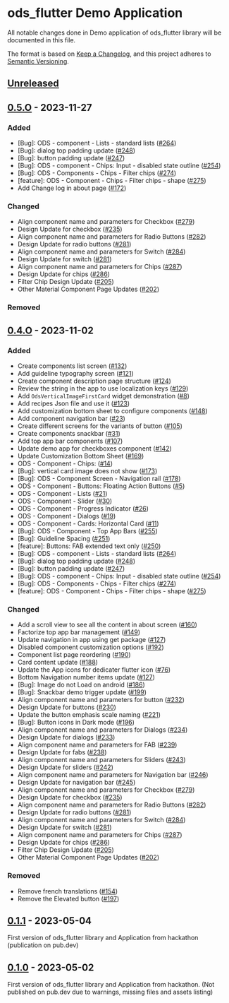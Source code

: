 # ods_flutter Demo Application

All notable changes done in Demo application of ods_flutter library will be documented in this file.

The format is based on [Keep a Changelog](https://keepachangelog.com/en/1.0.0/),
and this project adheres to [Semantic Versioning](https://semver.org/spec/v2.0.0.html).

## [Unreleased](https://github.com/Orange-OpenSource/ods-flutter/releases)

## [0.5.O](https://github.com/Orange-OpenSource/ods-flutter/compare/0.1.1...0.5.0) - 2023-11-27

### Added

- [Bug]: ODS - component - Lists - standard lists ([#264](https://github.com/Orange-OpenSource/ods-flutter/issues/264))
- [Bug]: dialog top padding update ([#248](https://github.com/Orange-OpenSource/ods-flutter/issues/248))
- [Bug]: button padding update ([#247](https://github.com/Orange-OpenSource/ods-flutter/issues/247))
- [Bug]: ODS - component - Chips: Input - disabled state outline ([#254](https://github.com/Orange-OpenSource/ods-flutter/issues/254))
- [Bug]: ODS - Components - Chips - Filter chips ([#274](https://github.com/Orange-OpenSource/ods-flutter/issues/274))
- [feature]: ODS - Component - Chips - Filter chips - shape ([#275](https://github.com/Orange-OpenSource/ods-flutter/issues/275))
- Add Change log in about page ([#172](https://github.com/Orange-OpenSource/ods-flutter/issues/172))

### Changed

- Align component name and parameters for Checkbox ([#279](https://github.com/Orange-OpenSource/ods-flutter/issues/279))
- Design Update for checkbox ([#235](https://github.com/Orange-OpenSource/ods-flutter/issues/235))
- Align component name and parameters for Radio Buttons ([#282](https://github.com/Orange-OpenSource/ods-flutter/issues/282))
- Design Update for radio buttons ([#281](https://github.com/Orange-OpenSource/ods-flutter/issues/281))
- Align component name and parameters for Switch ([#284](https://github.com/Orange-OpenSource/ods-flutter/issues/284))
- Design Update for switch ([#281](https://github.com/Orange-OpenSource/ods-flutter/issues/283))
- Align component name and parameters for Chips ([#287](https://github.com/Orange-OpenSource/ods-flutter/issues/287))
- Design Update for chips ([#286](https://github.com/Orange-OpenSource/ods-flutter/issues/286))
- Filter Chip Design Update ([#205](https://github.com/Orange-OpenSource/ods-flutter/issues/205))
- Other Material Component Page Updates ([#202](https://github.com/Orange-OpenSource/ods-flutter/issues/202))

### Removed


## [0.4.O](https://github.com/Orange-OpenSource/ods-flutter/compare/0.1.1...0.4.0) - 2023-11-02

### Added

- Create components list screen ([#132](https://github.com/Orange-OpenSource/ods-flutter/issues/132))
- Add guideline typography screen ([#121](https://github.com/Orange-OpenSource/ods-flutter/issues/121))
- Create component description page structure ([#124](https://github.com/Orange-OpenSource/ods-flutter/issues/124))
- Review the string in the app to use localization keys ([#129](https://github.com/Orange-OpenSource/ods-flutter/issues/129))
- Add `OdsVerticalImageFirstCard` widget demonstration ([#8](https://github.com/Orange-OpenSource/ods-flutter/issues/8))
- Add recipes Json file and use it ([#123](https://github.com/Orange-OpenSource/ods-flutter/issues/123))
- Add customization bottom sheet to configure components ([#148](https://github.com/Orange-OpenSource/ods-flutter/issues/148))
- Add component navigation bar ([#23](https://github.com/Orange-OpenSource/ods-flutter/issues/23))
- Create different screens for the variants of button ([#105](https://github.com/Orange-OpenSource/ods-flutter/issues/105))
- Create components snackbar ([#31](https://github.com/Orange-OpenSource/ods-flutter/issues/31))
- Add top app bar components ([#107](https://github.com/Orange-OpenSource/ods-flutter/issues/107))
- Update demo app for checkboxes component ([#142](https://github.com/Orange-OpenSource/ods-flutter/issues/142))
- Update Customization Bottom Sheet ([#169](https://github.com/Orange-OpenSource/ods-flutter/issues/169))
- ODS - Component - Chips: ([#14](https://github.com/Orange-OpenSource/ods-flutter/issues/14))
- [Bug]: vertical card image does not show ([#173](https://github.com/Orange-OpenSource/ods-flutter/issues/173))
- [Bug]: ODS - Component Screen - Navigation rail ([#178](https://github.com/Orange-OpenSource/ods-flutter/issues/178))
- ODS - Component - Buttons: Floating Action Buttons ([#5](https://github.com/Orange-OpenSource/ods-flutter/issues/5))
- ODS - Component - Lists ([#21](https://github.com/Orange-OpenSource/ods-flutter/issues/21))
- ODS - Component - Slider ([#30](https://github.com/Orange-OpenSource/ods-flutter/issues/30))
- ODS - Component - Progress Indicator ([#26](https://github.com/Orange-OpenSource/ods-flutter/issues/26))
- ODS - Component - Dialogs ([#19](https://github.com/Orange-OpenSource/ods-flutter/issues/19))
- ODS - Component - Cards: Horizontal Card ([#11](https://github.com/Orange-OpenSource/ods-flutter/issues/11))
- [Bug]: ODS - Component - Top App Bars ([#255](https://github.com/Orange-OpenSource/ods-flutter/issues/255))
- [Bug]: Guideline Spacing ([#251](https://github.com/Orange-OpenSource/ods-flutter/issues/251))
- [feature]: Buttons: FAB extended text only ([#250](https://github.com/Orange-OpenSource/ods-flutter/issues/250))
- [Bug]: ODS - component - Lists - standard lists ([#264](https://github.com/Orange-OpenSource/ods-flutter/issues/264))
- [Bug]: dialog top padding update ([#248](https://github.com/Orange-OpenSource/ods-flutter/issues/248))
- [Bug]: button padding update ([#247](https://github.com/Orange-OpenSource/ods-flutter/issues/247))
- [Bug]: ODS - component - Chips: Input - disabled state outline ([#254](https://github.com/Orange-OpenSource/ods-flutter/issues/254))
- [Bug]: ODS - Components - Chips - Filter chips ([#274](https://github.com/Orange-OpenSource/ods-flutter/issues/274))
- [feature]: ODS - Component - Chips - Filter chips - shape ([#275](https://github.com/Orange-OpenSource/ods-flutter/issues/275))

### Changed

- Add a scroll view to see all the content in about screen ([#160](https://github.com/Orange-OpenSource/ods-flutter/issues/160))
- Factorize top app bar management ([#149](https://github.com/Orange-OpenSource/ods-flutter/issues/149))
- Update navigation in app using get package ([#127](https://github.com/Orange-OpenSource/ods-flutter/issues/127))
- Disabled component customization options ([#192](https://github.com/Orange-OpenSource/ods-flutter/issues/192))
- Component list page reordering ([#190](https://github.com/Orange-OpenSource/ods-flutter/issues/190))
- Card content update ([#188](https://github.com/Orange-OpenSource/ods-flutter/issues/188))
- Update the App icons for dedicater flutter icon ([#76](https://github.com/Orange-OpenSource/ods-flutter/issues/76))
- Bottom Navigation number items update ([#127](https://github.com/Orange-OpenSource/ods-flutter/issues/194))
- [Bug]: Image do not Load on android ([#186](https://github.com/Orange-OpenSource/ods-flutter/issues/186))
- [Bug]: Snackbar demo trigger update ([#199](https://github.com/Orange-OpenSource/ods-flutter/issues/199))
- Align component name and parameters for button ([#232](https://github.com/Orange-OpenSource/ods-flutter/issues/232))
- Design Update for buttons ([#230](https://github.com/Orange-OpenSource/ods-flutter/issues/230))
- Update the button emphasis scale naming ([#221](https://github.com/Orange-OpenSource/ods-flutter/issues/221))
- [Bug]: Button icons in Dark mode ([#196](https://github.com/Orange-OpenSource/ods-flutter/issues/196))
- Align component name and parameters for Dialogs ([#234](https://github.com/Orange-OpenSource/ods-flutter/issues/234))
- Design Update for dialogs ([#233](https://github.com/Orange-OpenSource/ods-flutter/issues/233))
- Align component name and parameters for FAB ([#239](https://github.com/Orange-OpenSource/ods-flutter/issues/239))
- Design Update for fabs ([#238](https://github.com/Orange-OpenSource/ods-flutter/issues/238))
- Align component name and parameters for Sliders ([#243](https://github.com/Orange-OpenSource/ods-flutter/issues/243))
- Design Update for sliders ([#242](https://github.com/Orange-OpenSource/ods-flutter/issues/242))
- Align component name and parameters for Navigation bar ([#246](https://github.com/Orange-OpenSource/ods-flutter/issues/246))
- Design Update for navigation bar ([#245](https://github.com/Orange-OpenSource/ods-flutter/issues/245))
- Align component name and parameters for Checkbox ([#279](https://github.com/Orange-OpenSource/ods-flutter/issues/279))
- Design Update for checkbox ([#235](https://github.com/Orange-OpenSource/ods-flutter/issues/235))
- Align component name and parameters for Radio Buttons ([#282](https://github.com/Orange-OpenSource/ods-flutter/issues/282))
- Design Update for radio buttons ([#281](https://github.com/Orange-OpenSource/ods-flutter/issues/281))
- Align component name and parameters for Switch ([#284](https://github.com/Orange-OpenSource/ods-flutter/issues/284))
- Design Update for switch ([#281](https://github.com/Orange-OpenSource/ods-flutter/issues/283))
- Align component name and parameters for Chips ([#287](https://github.com/Orange-OpenSource/ods-flutter/issues/287))
- Design Update for chips ([#286](https://github.com/Orange-OpenSource/ods-flutter/issues/286))
- Filter Chip Design Update ([#205](https://github.com/Orange-OpenSource/ods-flutter/issues/205))
- Other Material Component Page Updates ([#202](https://github.com/Orange-OpenSource/ods-flutter/issues/202))

### Removed

- Remove french translations ([#154](https://github.com/Orange-OpenSource/ods-flutter/issues/154))
- Remove the Elevated button ([#197](https://github.com/Orange-OpenSource/ods-flutter/issues/197))

## [0.1.1](https://github.com/Orange-OpenSource/ods-flutter/compare/0.1.1...0.1.0) - 2023-05-04

First version of ods_flutter library and Application from hackathon (publication on pub.dev)

## [0.1.0](https://github.com/Orange-OpenSource/ods-flutter/compare/0.1.0) - 2023-05-02

First version of ods_flutter library and Application from hackathon.
(Not published on pub.dev due to warnings, missing files and assets listing)
